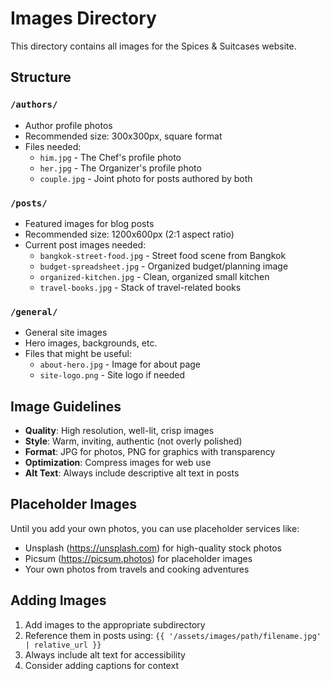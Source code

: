 # Images Directory

This directory contains all images for the Spices & Suitcases website.

## Structure

### `/authors/`
- Author profile photos
- Recommended size: 300x300px, square format
- Files needed:
  - `him.jpg` - The Chef's profile photo
  - `her.jpg` - The Organizer's profile photo
  - `couple.jpg` - Joint photo for posts authored by both

### `/posts/`
- Featured images for blog posts
- Recommended size: 1200x600px (2:1 aspect ratio)
- Current post images needed:
  - `bangkok-street-food.jpg` - Street food scene from Bangkok
  - `budget-spreadsheet.jpg` - Organized budget/planning image
  - `organized-kitchen.jpg` - Clean, organized small kitchen
  - `travel-books.jpg` - Stack of travel-related books

### `/general/`
- General site images
- Hero images, backgrounds, etc.
- Files that might be useful:
  - `about-hero.jpg` - Image for about page
  - `site-logo.png` - Site logo if needed

## Image Guidelines

- **Quality**: High resolution, well-lit, crisp images
- **Style**: Warm, inviting, authentic (not overly polished)
- **Format**: JPG for photos, PNG for graphics with transparency
- **Optimization**: Compress images for web use
- **Alt Text**: Always include descriptive alt text in posts

## Placeholder Images

Until you add your own photos, you can use placeholder services like:
- Unsplash (https://unsplash.com) for high-quality stock photos
- Picsum (https://picsum.photos) for placeholder images
- Your own photos from travels and cooking adventures

## Adding Images

1. Add images to the appropriate subdirectory
2. Reference them in posts using: `{{ '/assets/images/path/filename.jpg' | relative_url }}`
3. Always include alt text for accessibility
4. Consider adding captions for context
